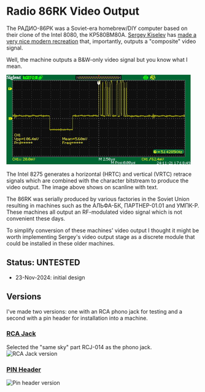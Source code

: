 # Radio 86RK Video Output
The РАДИО-86РК was a Soviet-era homebrew/DIY computer based on their clone of the Intel 8080, the КР580ВМ80А.  [Sergey Kiselev](https://github.com/skiselev) has [made a very nice modern recreation](https://github.com/skiselev/radio-86rk) that, importantly, outputs a "composite" video signal.<br>

Well, the machine outputs a B&W-only video signal but you know what I mean.<br>

![86RK video signal](86RK_video_signal.jpg)

The Intel 8275 generates a horizontal (HRTC) and vertical (VRTC) retrace signals which are combined with the character bitstream to produce the video output.  The image above shows on scanline with text.<br>

The 86RK was serially produced by various factories in the Soviet Union resulting in machines such as the АЛЬФА-БК, ПАРТНЕР-01.01 and УМПК-Р.  These machines all output an RF-modulated video signal which is not convenient these days. <br>

To simplify conversion of these machines' video output I thought it might be worth implementing Sergey's video output stage as a discrete module that could be installed in these older machines.<br>

## Status: UNTESTED
- 23-Nov-2024: initial design

## Versions
I've made two versions: one with an RCA phono jack for testing and a second with a pin header for installation into a machine.

### [RCA Jack](/RCA_output/)
Selected the "same sky" part RCJ-014 as the phono jack.<br>
![RCA Jack version](86RK_Video_RCA.jog)

### [PIN Header](/Pin_header_output/)
![Pin header version](86RK_Video_Pin.jog)


